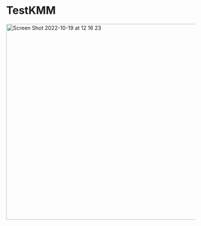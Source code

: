 # TestKMM
<img width="521" alt="Screen Shot 2022-10-19 at 12 16 23" src="https://user-images.githubusercontent.com/36333407/196650330-9397edad-a2f4-4eeb-b227-0cd1d1b33592.png">
